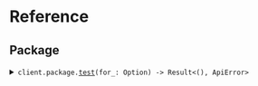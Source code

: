# Reference
## Package
<details><summary><code>client.package.<a href="/src/api/resources/package/client.rs">test</a>(for_: Option<String>) -> Result<(), ApiError></code></summary>
<dl>
<dd>

#### 🔌 Usage

<dl>
<dd>

<dl>
<dd>

```rust
use seed_nursery_api::prelude::*;

#[tokio::main]
async fn main() {
    let config = ClientConfig {
        ..Default::default()
    };
    let client = NurseryApiClient::new(config).expect("Failed to build client");
    client
        .package
        .test(
            &TestQueryRequest {
                r#for: "for".to_string(),
            },
            None,
        )
        .await;
}
```
</dd>
</dl>
</dd>
</dl>

#### ⚙️ Parameters

<dl>
<dd>

<dl>
<dd>

**for_:** `String` 
    
</dd>
</dl>
</dd>
</dl>


</dd>
</dl>
</details>
